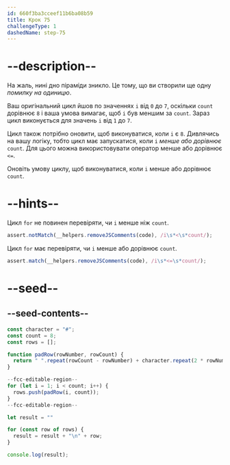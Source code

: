 ```yaml
---
id: 660f3ba3cceef11b6ba08b59
title: Крок 75
challengeType: 1
dashedName: step-75
---
```


# --description--

На жаль, нині дно піраміди зникло. Це тому, що ви створили ще одну <dfn>помилку на одиницю</dfn>.

Ваш оригінальний цикл йшов по значеннях `i` від `0` до `7`, оскільки `count` дорівнює `8` і ваша умова вимагає, щоб `i` був меншим за `count`. Зараз цикл виконується для значень `i` від `1` до `7`.

Цикл також потрібно оновити, щоб виконуватися, коли `i` є `8`. Дивлячись на вашу логіку, тобто цикл має запускатися, коли `i` <dfn>менше або дорівнює</dfn> `count`. Для цього можна використовувати оператор менше або дорівнює `<=`.

Оновіть умову циклу, щоб виконуватися, коли `i` менше або дорівнює `count`.

# --hints--

Цикл `for` не повинен перевіряти, чи `i` менше ніж `count`.

```js
assert.notMatch(__helpers.removeJSComments(code), /i\s*<\s*count/);
```

Цикл `for` має перевіряти, чи `i` менше або дорівнює `count`.

```js
assert.match(__helpers.removeJSComments(code), /i\s*<=\s*count/);
```

# --seed--

## --seed-contents--

```js
const character = "#";
const count = 8;
const rows = [];

function padRow(rowNumber, rowCount) {
  return " ".repeat(rowCount - rowNumber) + character.repeat(2 * rowNumber - 1) + " ".repeat(rowCount - rowNumber);
}

--fcc-editable-region--
for (let i = 1; i < count; i++) {
  rows.push(padRow(i, count));
}
--fcc-editable-region--

let result = ""

for (const row of rows) {
  result = result + "\n" + row;
}

console.log(result);
```
